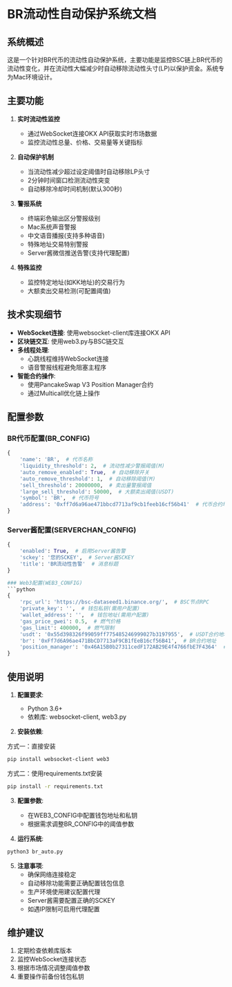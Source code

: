 # BR流动性自动保护系统文档

## 系统概述
这是一个针对BR代币的流动性自动保护系统，主要功能是监控BSC链上BR代币的流动性变化，并在流动性大幅减少时自动移除流动性头寸(LP)以保护资金。系统专为Mac环境设计。

## 主要功能
1. **实时流动性监控**
   - 通过WebSocket连接OKX API获取实时市场数据
   - 监控流动性总量、价格、交易量等关键指标

2. **自动保护机制**
   - 当流动性减少超过设定阈值时自动移除LP头寸
   - 2分钟时间窗口检测流动性突变
   - 自动移除冷却时间机制(默认300秒)

3. **警报系统**
   - 终端彩色输出区分警报级别
   - Mac系统声音警报
   - 中文语音播报(支持多种语音)
   - 特殊地址交易特别警报
   - Server酱微信推送告警(支持代理配置)

4. **特殊监控**
   - 监控特定地址(如KK地址)的交易行为
   - 大额卖出交易检测(可配置阈值)

## 技术实现细节
- **WebSocket连接**: 使用websocket-client库连接OKX API
- **区块链交互**: 使用web3.py与BSC链交互
- **多线程处理**: 
  - 心跳线程维持WebSocket连接
  - 语音警报线程避免阻塞主程序
- **智能合约操作**:
  - 使用PancakeSwap V3 Position Manager合约
  - 通过Multicall优化链上操作

## 配置参数
### BR代币配置(BR_CONFIG)
```python
{
    'name': 'BR',  # 代币名称
    'liquidity_threshold': 2,  # 流动性减少警报阈值(M)
    'auto_remove_enabled': True,  # 自动移除开关
    'auto_remove_threshold': 1,  # 自动移除阈值(M)
    'sell_threshold': 20000000,  # 卖出量警报阈值
    'large_sell_threshold': 50000,  # 大额卖出阈值(USDT)
    'symbol': 'BR',  # 代币符号
    'address': '0xff7d6a96ae471bbcd7713af9cb1feeb16cf56b41'  # 代币合约地址
}
```

### Server酱配置(SERVERCHAN_CONFIG)
```python
{
    'enabled': True,  # 启用Server酱告警
    'sckey': '您的SCKEY',  # Server酱SCKEY
    'title': 'BR流动性告警'  # 消息标题
}

### Web3配置(WEB3_CONFIG)
```python
{
    'rpc_url': 'https://bsc-dataseed1.binance.org/',  # BSC节点RPC
    'private_key': '',  # 钱包私钥(需用户配置)
    'wallet_address': '',  # 钱包地址(需用户配置)
    'gas_price_gwei': 0.5,  # 燃气价格
    'gas_limit': 400000,  # 燃气限制
    'usdt': '0x55d398326f99059ff775485246999027b3197955',  # USDT合约地址
    'br': '0xFf7d6A96ae471BbCD7713aF9CB1fEeB16cf56B41',  # BR合约地址
    'position_manager': '0x46A15B0b27311cedF172AB29E4f4766fbE7F4364'  # PancakeSwap V3 Position Manager
}
```

## 使用说明
1. **配置要求**:
   - Python 3.6+
   - 依赖库: websocket-client, web3.py

2. **安装依赖**:

方式一：直接安装
```bash
pip install websocket-client web3
```

方式二：使用requirements.txt安装
```bash
pip install -r requirements.txt
```

3. **配置参数**:
   - 在WEB3_CONFIG中配置钱包地址和私钥
   - 根据需求调整BR_CONFIG中的阈值参数

4. **运行系统**:
```bash
python3 br_auto.py
```

5. **注意事项**:
   - 确保网络连接稳定
   - 自动移除功能需要正确配置钱包信息
   - 生产环境使用建议配置代理
   - Server酱需要配置正确的SCKEY
   - 如遇IP限制可启用代理配置

## 维护建议
1. 定期检查依赖库版本
2. 监控WebSocket连接状态
3. 根据市场情况调整阈值参数
4. 重要操作前备份钱包私钥

